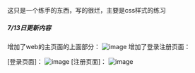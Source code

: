 这只是一个练手的东西，写的很烂，主要是css样式的练习
##### 7/13日更新内容
增加了web的主页面的上面部分：
![image](https://github.com/user-attachments/assets/41cbc7a4-f74d-4968-847a-dee193721df1)
增加了登录注册页面：

[登录页面]：
![image](https://github.com/user-attachments/assets/2c2957a6-9a7b-4aa0-840e-9171428179bc)
[注册页面]：
![image](https://github.com/user-attachments/assets/25cf8ed6-a451-4299-b770-87cb0bb44621)
